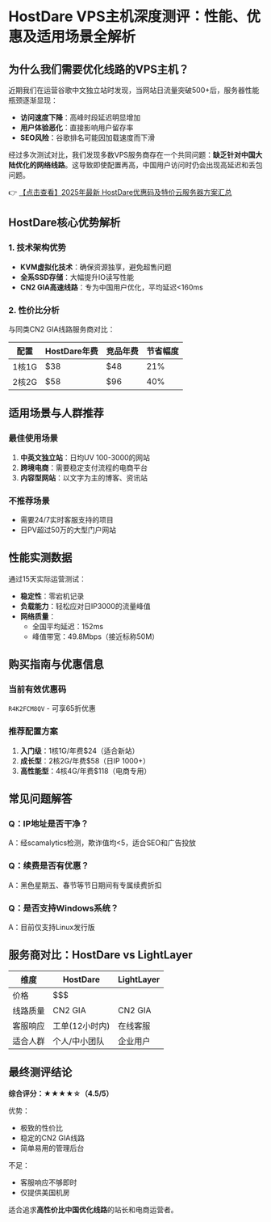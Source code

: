 # HostDare VPS主机深度测评：性能、优惠及适用场景全解析

## 为什么我们需要优化线路的VPS主机？

近期我们在运营谷歌中文独立站时发现，当网站日流量突破500+后，服务器性能瓶颈逐渐显现：

- **访问速度下降**：高峰时段延迟明显增加
- **用户体验恶化**：直接影响用户留存率
- **SEO风险**：谷歌排名可能因加载速度而下滑

经过多次测试对比，我们发现多数VPS服务商存在一个共同问题：**缺乏针对中国大陆优化的网络线路**。这导致即使配置再高，中国用户访问时仍会出现高延迟和丢包问题。

👉 [【点击查看】2025年最新 HostDare优惠码及特价云服务器方案汇总](https://bit.ly/hostdare)

## HostDare核心优势解析

### 1. 技术架构优势
- **KVM虚拟化技术**：确保资源独享，避免超售问题
- **全系SSD存储**：大幅提升IO读写性能
- **CN2 GIA高速线路**：专为中国用户优化，平均延迟<160ms

### 2. 性价比分析
与同类CN2 GIA线路服务商对比：

| 配置       | HostDare年费 | 竞品年费   | 节省幅度 |
|------------|-------------|-----------|---------|
| 1核1G      | $38         | $48       | 21%     |
| 2核2G      | $58         | $96       | 40%     |

## 适用场景与人群推荐

### 最佳使用场景
1. **中英文独立站**：日均UV 100-3000的网站
2. **跨境电商**：需要稳定支付流程的电商平台
3. **内容型网站**：以文字为主的博客、资讯站

### 不推荐场景
- 需要24/7实时客服支持的项目
- 日PV超过50万的大型门户网站

## 性能实测数据

通过15天实际运营测试：

- **稳定性**：零宕机记录
- **负载能力**：轻松应对日IP3000的流量峰值
- **网络质量**：
  - 全国平均延迟：152ms
  - 峰值带宽：49.8Mbps（接近标称50M）

## 购买指南与优惠信息

### 当前有效优惠码
`R4K2FCM8QV` - 可享65折优惠

### 推荐配置方案
1. **入门级**：1核1G/年费$24（适合新站）
2. **成长型**：2核2G/年费$58（日IP 1000+）
3. **高性能型**：4核4G/年费$118（电商专用）

## 常见问题解答

### Q：IP地址是否干净？
A：经scamalytics检测，欺诈值均<5，适合SEO和广告投放

### Q：续费是否有优惠？
A：黑色星期五、春节等节日期间有专属续费折扣

### Q：是否支持Windows系统？
A：目前仅支持Linux发行版

## 服务商对比：HostDare vs LightLayer

| 维度       | HostDare          | LightLayer       |
|------------|------------------|-----------------|
| 价格       | $$$              | $$$$            |
| 线路质量   | CN2 GIA          | CN2 GIA         |
| 客服响应   | 工单(12小时内)   | 在线客服        |
| 适合人群   | 个人/中小团队    | 企业用户        |

## 最终测评结论

**综合评分：★★★★☆（4.5/5）**

优势：
- 极致的性价比
- 稳定的CN2 GIA线路
- 简单易用的管理后台

不足：
- 客服响应不够即时
- 仅提供美国机房

适合追求**高性价比中国优化线路**的站长和电商运营者。